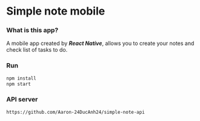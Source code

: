 # Simple note mobile
### What is this app?
A mobile app created by ***React Native***, allows you to create your notes and check list of tasks to do.
### Run 
```bash
npm install
npm start
```
### API server
```link
https://github.com/Aaron-24DucAnh24/simple-note-api
```
